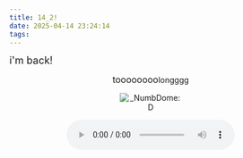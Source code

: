 ```yaml
---
title: 14_2!
date: 2025-04-14 23:24:14
tags:
---
```

<font size = 4>i'm back!</font>
<!--more-->
<center><font size = 3>toooooooo</font>longggg</center>
<p align ="center">
    <img src ="Cover_of_With_You-Demo_by_NumbDome.jpg" alt= "_NumbDome:D" style="max-width:22%; height:auto;">
</p align ="center">
<div style="text-align:center;">
    <audio controls>
        <source src="Cover_of_With_You-Demo_by_NumbDome.mp3" type="audio/mpeg">
    </audio>
</div>
